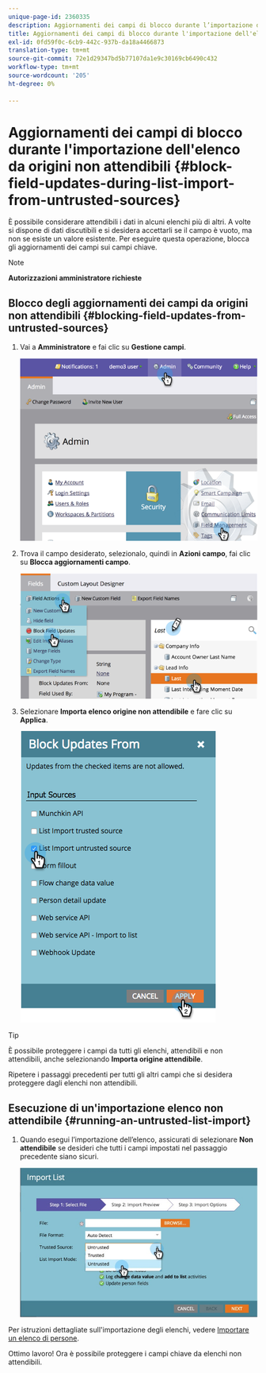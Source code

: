 ```yaml
---
unique-page-id: 2360335
description: Aggiornamenti dei campi di blocco durante l’importazione dell’elenco da origini non attendibili - Documenti Marketo - Documentazione del prodotto
title: Aggiornamenti dei campi di blocco durante l'importazione dell'elenco da origini non attendibili
exl-id: 0fd59f0c-6cb9-442c-937b-da18a4466873
translation-type: tm+mt
source-git-commit: 72e1d29347bd5b77107da1e9c30169cb6490c432
workflow-type: tm+mt
source-wordcount: '205'
ht-degree: 0%

---
```


# Aggiornamenti dei campi di blocco durante l&#39;importazione dell&#39;elenco da origini non attendibili {#block-field-updates-during-list-import-from-untrusted-sources}

È possibile considerare attendibili i dati in alcuni elenchi più di altri. A volte si dispone di dati discutibili e si desidera accettarli se il campo è vuoto, ma non se esiste un valore esistente. Per eseguire questa operazione, blocca gli aggiornamenti dei campi sui campi chiave.

>[!NOTE]
>
>**Autorizzazioni amministratore richieste**

## Blocco degli aggiornamenti dei campi da origini non attendibili {#blocking-field-updates-from-untrusted-sources}

1. Vai a **Amministratore** e fai clic su **Gestione campi**.

   ![](assets/image2014-9-19-9-3a38-3a38.png)

1. Trova il campo desiderato, selezionalo, quindi in **Azioni campo**, fai clic su **Blocca aggiornamenti campo**.

   ![](assets/image2014-9-19-9-3a39-3a40.png)

1. Selezionare **Importa elenco origine non attendibile** e fare clic su **Applica**.

   ![](assets/blockupdates.png)

>[!TIP]
>
>È possibile proteggere i campi da tutti gli elenchi, attendibili e non attendibili, anche selezionando **Importa origine attendibile**.

Ripetere i passaggi precedenti per tutti gli altri campi che si desidera proteggere dagli elenchi non attendibili.

## Esecuzione di un&#39;importazione elenco non attendibile {#running-an-untrusted-list-import}

1. Quando esegui l’importazione dell’elenco, assicurati di selezionare **Non attendibile** se desideri che tutti i campi impostati nel passaggio precedente siano sicuri.

   ![](assets/importpersondetails.jpg)

Per istruzioni dettagliate sull&#39;importazione degli elenchi, vedere [Importare un elenco di persone](/help/marketo/getting-started/quick-wins/import-a-list-of-people.md).

Ottimo lavoro! Ora è possibile proteggere i campi chiave da elenchi non attendibili.
